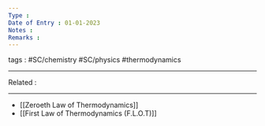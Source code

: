 ```yaml
---
Type : 
Date of Entry : 01-01-2023
Notes : 
Remarks :  
---
```

 tags :  #SC/chemistry #SC/physics #thermodynamics
 
---
Related :  

---

- [[Zeroeth Law of Thermodynamics]]
- [[First Law of Thermodynamics (F.L.O.T)]]